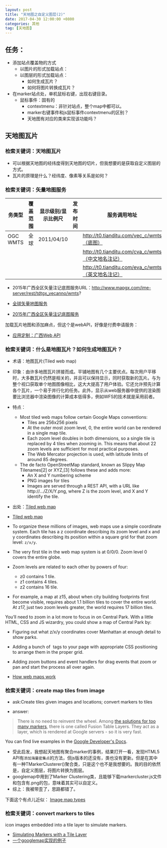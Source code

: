 ```yaml
---
layout: post
title: "天地图之自定义图层(2)"
date: 2017-04-30 12:00:00 +0800
categories: 其他
tag: [天地图]
---   
```


## 任务：

- 添加站点覆盖物的方式
    + 以图片的形式加载站点：
    + 以图层的形式加载站点：
      * 如何生成瓦片？
      * 如何将图片转换成瓦片？
- 在marker站点处，单机鼠标右键，出现右键目录。
    + 鼠标事件：固有的
        * contextmenu：非针对站点，整个map中都可以。
        * marker右键事件和js鼠标事件contextmenu的区别？
        * 天地图有对应的类来实现该功能吗？

## 天地图瓦片

### 检索关键词：天地图瓦片

- 可以根据天地图的经纬度得到天地图的切片，但我想要的是获取自定义图层的方式。
- 瓦片的原理是什么？经纬度、像素等关系是如何？

### 检索关键词：矢量地图服务

|务类型| 覆盖范围   | 显示级别/显示比例尺  |发布时间    |服务调用地址|
|------|------------|----------------------|------------|-----------|
|OGC WMTS|    全球  |2011/04/10|  |http://t0.tianditu.com/vec_c/wmts（底图）|
|       |     |      |  |http://t0.tianditu.com/cva_c/wmts（中文地名注记）|
|       |     |      |   |http://t0.tianditu.com/eva_c/wmts（英文地名注记）|

- 2015年广西全区矢量注记底图服务URL：http://www.mapgx.com/ime-server/rest/tdtgx_vecanno/wmts?

- [全球矢量地图服务](http://www.tianditu.com/service/query.html)
- [2015年广西全区矢量注记底图服务](http://www.tianditu.com/service/info.html?sid=1506&type=info)

加载瓦片地图和添加麻点，但这个是webAPI，好像是付费申请服务：
- [应用定制：广西Web API](http://www.mapgx.com/ime-gx/mapApi.do)

### 检索关键词：什么是地图瓦片？如何生成地图瓦片？

- 术语：地图瓦片(Tiled web map)
- 印象：由许多地图瓦片拼接而成。平铺地图有几个主要优点。每次用户平移时，大多数瓦片仍然是相关的，并且可以保持显示，同时获取新的瓦片。与为整个视口获取单个地图图像相比，这大大提高了用户体验。它还允许预先计算各个瓦片，一个易于并行化的任务。此外，显示从web服务器中提供的渲染图要比浏览器中渲染图像的计算成本低得多，例如WFS的技术就是采用前者。
- 特点：
    + Most tiled web maps follow certain Google Maps conventions:
      - Tiles are 256x256 pixels
      - At the outer most zoom level, 0, the entire world can be rendered in a single map tile.
      - Each zoom level doubles in both dimensions, so a single tile is replaced by 4 tiles when zooming in. This means that about 22 zoom levels are sufficient for most practical purposes.
      - The Web Mercator projection is used, with latitude limits of around 85 degrees.
    + The de facto OpenStreetMap standard, known as Slippy Map Tilenames[2] or XYZ,[3] follows these and adds more:
      - An X and Y numbering scheme
      - PNG images for tiles
      - Images are served through a REST API, with a URL like http://.../Z/X/Y.png, where Z is the zoom level, and X and Y identify the tile.
- 出处：[Tiled web map](https://en.wikipedia.org/wiki/Tiled_web_map)

- [Tiled web map](https://en.wikipedia.org/wiki/Tiled_web_map)

- To organize these millions of images, web maps use a simple coordinate system. Each tile has a z coordinate describing its zoom level and x and y coordinates describing its position within a square grid for that zoom level: `z/x/y`.
- The very first tile in the web map system is at 0/0/0. Zoom level 0 covers the entire globe.
- Zoom levels are related to each other by powers of four:
  - z0 contains 1 tile.
  - z1 contains 4 tiles.
  - z2 contains 16 tile.
- For example, a map at z15, about when city building footprints first become visible, requires about 1.1 billion tiles to cover the entire world. At z17, just two zoom levels greater, the world requires 17 billion tiles.

You’ll need to zoom in a lot more to focus in on Central Park. With a little HTML, CSS and JS wizardry, you could show a map of Central Park by:
- Figuring out what z/x/y coordinates cover Manhattan at enough detail to show parks.
- Adding a bunch of <img> tags to your page with appropriate CSS positioning to arrange them in the proper grid.
- Adding zoom buttons and event handlers for drag events that zoom or pan and start the process all over again.

- [How web maps work](https://www.mapbox.com/help/how-web-maps-work/)

### 检索关键词：create map tiles from image

- ask:Create tiles given images and locations; convert markers to tiles

- answer:

>There is no need to reinvent the wheel. Among [the solutions for too many markers](https://developers.google.com/maps/documentation/javascript/marker-clustering?hl=sv), there is one called Fusion Table Layers. They act as a layer, which is rendered at Google servers - so it is very fast.

You can find live examples in the [Google Developer's Docs](https://developers.google.com/maps/documentation/javascript/examples/layer-fusiontables-simple).

- 受此启发，我想起天地图有聚合marker的事例，结果打开一看，发现HTML5 API有`添加海量密集点`的方法，但js版本的还没有，类也没有更新。但是在其中有一种TMarkerClusterer()聚合类，只是这个也不是我想要的。我的目的依然是，自定义图层，将图片转换为图层。
- googlemap中用到了Marker Clustering类，且能够下载markercluster.js文件和包含有.png的包，意味着其实可以自定义。
- 综上：我被带歪了，思路都错了。

下面这个有点儿近似：
[Image map types](https://developers.google.com/maps/documentation/javascript/maptypes#ImageMapTypes)
### 检索关键词：convert markers to tiles

icon images embedded into a tile layer to simulate markers.

- [Simulating Markers with a Tile Layer](http://www.usnaviguide.com/ws-2010-08/ws-2010-08-article.pdf)
- [一个googlemap实现的例子](http://www.usnaviguide.com/ws-2010-08/volcano.htm)





